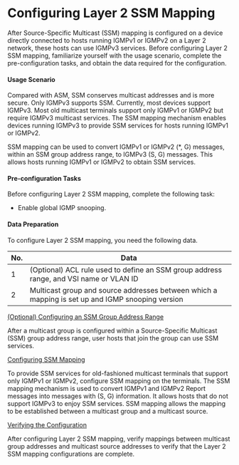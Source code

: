 Configuring Layer 2 SSM Mapping
===============================

After Source-Specific Multicast (SSM) mapping is configured on a device directly connected to hosts running IGMPv1 or IGMPv2 on a Layer 2 network, these hosts can use IGMPv3 services. Before configuring Layer 2 SSM mapping, familiarize yourself with the usage scenario, complete the pre-configuration tasks, and obtain the data required for the configuration.

#### Usage Scenario

Compared with ASM, SSM conserves multicast addresses and is more secure. Only IGMPv3 supports SSM. Currently, most devices support IGMPv3. Most old multicast terminals support only IGMPv1 or IGMPv2 but require IGMPv3 multicast services. The SSM mapping mechanism enables devices running IGMPv3 to provide SSM services for hosts running IGMPv1 or IGMPv2.

SSM mapping can be used to convert IGMPv1 or IGMPv2 (\*, G) messages, within an SSM group address range, to IGMPv3 (S, G) messages. This allows hosts running IGMPv1 or IGMPv2 to obtain SSM services.


#### Pre-configuration Tasks

Before configuring Layer 2 SSM mapping, complete the following task:

* Enable global IGMP snooping.

#### Data Preparation

To configure Layer 2 SSM mapping, you need the following data.

| No. | Data |
| --- | --- |
| 1 | (Optional) ACL rule used to define an SSM group address range, and VSI name or VLAN ID |
| 2 | Multicast group and source addresses between which a mapping is set up and IGMP snooping version |



[(Optional) Configuring an SSM Group Address Range](../../../../software/nev8r10_vrpv8r16/user/vrp/dc_vrp_l2mc_cfg_0018.html)

After a multicast group is configured within a Source-Specific Multicast (SSM) group address range, user hosts that join the group can use SSM services.

[Configuring SSM Mapping](../../../../software/nev8r10_vrpv8r16/user/vrp/dc_vrp_l2mc_cfg_0019.html)

To provide SSM services for old-fashioned multicast terminals that support only IGMPv1 or IGMPv2, configure SSM mapping on the terminals. The SSM mapping mechanism is used to convert IGMPv1 and IGMPv2 Report messages into messages with (S, G) information. It allows hosts that do not support IGMPv3 to enjoy SSM services. SSM mapping allows the mapping to be established between a multicast group and a multicast source.

[Verifying the Configuration](../../../../software/nev8r10_vrpv8r16/user/vrp/dc_vrp_l2mc_cfg_0020.html)

After configuring Layer 2 SSM mapping, verify mappings between multicast group addresses and multicast source addresses to verify that the Layer 2 SSM mapping configurations are complete.